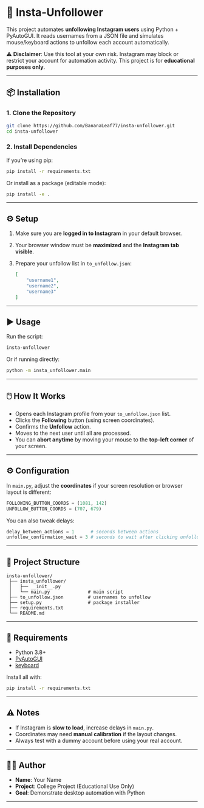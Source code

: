 # 🚀 Insta-Unfollower

This project automates **unfollowing Instagram users** using Python + PyAutoGUI.
It reads usernames from a JSON file and simulates mouse/keyboard actions to unfollow each account automatically.

⚠️ **Disclaimer**: Use this tool at your own risk. Instagram may block or restrict your account for automation activity.
This project is for **educational purposes only**.

---

## 📦 Installation

### 1. Clone the Repository

```bash
git clone https://github.com/BananaLeaf77/insta-unfollower.git
cd insta-unfollower
```

### 2. Install Dependencies

If you’re using pip:

```bash
pip install -r requirements.txt
```

Or install as a package (editable mode):

```bash
pip install -e .
```

---

## ⚙️ Setup

1. Make sure you are **logged in to Instagram** in your default browser.
2. Your browser window must be **maximized** and the **Instagram tab visible**.
3. Prepare your unfollow list in `to_unfollow.json`:

   ```json
   [
       "username1",
       "username2",
       "username3"
   ]
   ```

---

## ▶️ Usage

Run the script:

```bash
insta-unfollower
```

Or if running directly:

```bash
python -m insta_unfollower.main
```

---

## 🖱️ How It Works

* Opens each Instagram profile from your `to_unfollow.json` list.
* Clicks the **Following** button (using screen coordinates).
* Confirms the **Unfollow** action.
* Moves to the next user until all are processed.
* You can **abort anytime** by moving your mouse to the **top-left corner** of your screen.

---

## ⚙️ Configuration

In `main.py`, adjust the **coordinates** if your screen resolution or browser layout is different:

```python
FOLLOWING_BUTTON_COORDS = (1081, 142)
UNFOLLOW_BUTTON_COORDS = (707, 679)
```

You can also tweak delays:

```python
delay_between_actions = 1      # seconds between actions
unfollow_confirmation_wait = 3 # seconds to wait after clicking unfollow
```

---

## 📂 Project Structure

```
insta-unfollower/
 ├── insta_unfollower/
 │   ├── __init__.py
 │   └── main.py              # main script
 ├── to_unfollow.json         # usernames to unfollow
 ├── setup.py                 # package installer
 ├── requirements.txt
 └── README.md
```

---

## 📘 Requirements

* Python 3.8+
* [PyAutoGUI](https://pyautogui.readthedocs.io)
* [keyboard](https://github.com/boppreh/keyboard)

Install all with:

```bash
pip install -r requirements.txt
```

---

## ⚠️ Notes

* If Instagram is **slow to load**, increase delays in `main.py`.
* Coordinates may need **manual calibration** if the layout changes.
* Always test with a dummy account before using your real account.

---

## 👨‍🎓 Author

* **Name**: Your Name
* **Project**: College Project (Educational Use Only)
* **Goal**: Demonstrate desktop automation with Python

---
